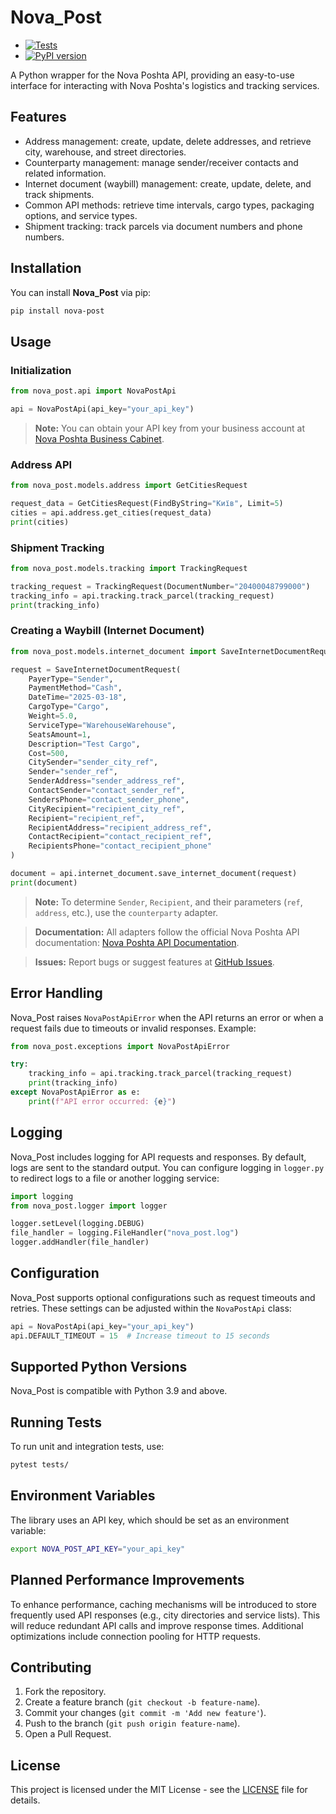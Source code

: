 # Nova\_Post

- [![Tests](https://github.com/TrippyFrenemy/nova_post/actions/workflows/run-tests.yml/badge.svg)](https://github.com/TrippyFrenemy/nova_post/actions)  
- [![PyPI version](https://badge.fury.io/py/nova-post.svg)](https://pypi.org/project/nova-post/)

A Python wrapper for the Nova Poshta API, providing an easy-to-use interface for interacting with Nova Poshta's logistics and tracking services.

## Features

- Address management: create, update, delete addresses, and retrieve city, warehouse, and street directories.
- Counterparty management: manage sender/receiver contacts and related information.
- Internet document (waybill) management: create, update, delete, and track shipments.
- Common API methods: retrieve time intervals, cargo types, packaging options, and service types.
- Shipment tracking: track parcels via document numbers and phone numbers.

## Installation

You can install **Nova\_Post** via pip:

```sh
pip install nova-post
```

## Usage

### Initialization

```python
from nova_post.api import NovaPostApi

api = NovaPostApi(api_key="your_api_key")
```

> **Note:** You can obtain your API key from your business account at [Nova Poshta Business Cabinet](https://new.novaposhta.ua/).

### Address API

```python
from nova_post.models.address import GetCitiesRequest

request_data = GetCitiesRequest(FindByString="Київ", Limit=5)
cities = api.address.get_cities(request_data)
print(cities)
```

### Shipment Tracking

```python
from nova_post.models.tracking import TrackingRequest

tracking_request = TrackingRequest(DocumentNumber="20400048799000")
tracking_info = api.tracking.track_parcel(tracking_request)
print(tracking_info)
```

### Creating a Waybill (Internet Document)

```python
from nova_post.models.internet_document import SaveInternetDocumentRequest

request = SaveInternetDocumentRequest(
    PayerType="Sender",
    PaymentMethod="Cash",
    DateTime="2025-03-18",
    CargoType="Cargo",
    Weight=5.0,
    ServiceType="WarehouseWarehouse",
    SeatsAmount=1,
    Description="Test Cargo",
    Cost=500,
    CitySender="sender_city_ref",
    Sender="sender_ref",
    SenderAddress="sender_address_ref",
    ContactSender="contact_sender_ref",
    SendersPhone="contact_sender_phone",
    CityRecipient="recipient_city_ref",
    Recipient="recipient_ref",
    RecipientAddress="recipient_address_ref",
    ContactRecipient="contact_recipient_ref",
    RecipientsPhone="contact_recipient_phone"
)

document = api.internet_document.save_internet_document(request)
print(document)
```

> **Note:** To determine `Sender`, `Recipient`, and their parameters (`ref`, `address`, etc.), use the `counterparty` adapter.

> **Documentation:** All adapters follow the official Nova Poshta API documentation: [Nova Poshta API Documentation](https://developers.novaposhta.ua/documentation).

> **Issues:** Report bugs or suggest features at [GitHub Issues](https://github.com/TrippyFrenemy/nova_post/issues).

## Error Handling

Nova\_Post raises `NovaPostApiError` when the API returns an error or when a request fails due to timeouts or invalid responses. Example:

```python
from nova_post.exceptions import NovaPostApiError

try:
    tracking_info = api.tracking.track_parcel(tracking_request)
    print(tracking_info)
except NovaPostApiError as e:
    print(f"API error occurred: {e}")
```

## Logging

Nova\_Post includes logging for API requests and responses. By default, logs are sent to the standard output. You can configure logging in `logger.py` to redirect logs to a file or another logging service:

```python
import logging
from nova_post.logger import logger

logger.setLevel(logging.DEBUG)
file_handler = logging.FileHandler("nova_post.log")
logger.addHandler(file_handler)
```

## Configuration

Nova\_Post supports optional configurations such as request timeouts and retries. These settings can be adjusted within the `NovaPostApi` class:

```python
api = NovaPostApi(api_key="your_api_key")
api.DEFAULT_TIMEOUT = 15  # Increase timeout to 15 seconds
```

## Supported Python Versions

Nova\_Post is compatible with Python 3.9 and above.

## Running Tests

To run unit and integration tests, use:

```sh
pytest tests/
```

## Environment Variables

The library uses an API key, which should be set as an environment variable:

```sh
export NOVA_POST_API_KEY="your_api_key"
```



## Planned Performance Improvements

To enhance performance, caching mechanisms will be introduced to store frequently used API responses (e.g., city directories and service lists). This will reduce redundant API calls and improve response times. Additional optimizations include connection pooling for HTTP requests.



## Contributing

1. Fork the repository.
2. Create a feature branch (`git checkout -b feature-name`).
3. Commit your changes (`git commit -m 'Add new feature'`).
4. Push to the branch (`git push origin feature-name`).
5. Open a Pull Request.

## License

This project is licensed under the MIT License - see the [LICENSE](LICENSE) file for details.

